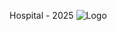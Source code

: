 Hospital - 2025
![Logo]([https://encrypted-tbn0.gstatic.com/images?q=tbn:ANd9GcQtQJCjWO_X2vRFvDhSoxEBd3PGPT-70a6x5A&s](https://lh3.googleusercontent.com/drive-storage/AJQWtBPU0pH-XD6LvCaxDKlAsvDhTZsav6lL6N2QgFnrCIhQwnD49uN9KIf6BspGnQLDX5dL8AW55N30N9PALugTSxZhoIF44qZajGbZ-0EkIQUW=w1366-h633))
